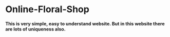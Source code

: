 # Online-Floral-Shop
#### This is very simple, easy to understand website. But in this website there are lots of uniqueness also.
